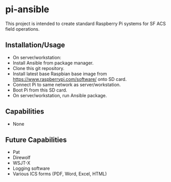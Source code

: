 # pi-ansible
This project is intended to create standard Raspberry Pi systems for SF ACS field operations.

## Installation/Usage
 * On server/workstation:
  * Install Ansible from package manager.
  * Clone this git repository.
  * Install latest base Raspbian base image from https://www.raspberrypi.com/software/ onto SD card.
 * Connect Pi to same network as server/workstation.
 * Boot Pi from this SD card.
 * On server/workstation, run Ansible package.

## Capabilities
 * None

## Future Capabilities
 * Pat
 * Direwolf
 * WSJT-X
 * Logging software
 * Various ICS forms (PDF, Word, Excel, HTML)
